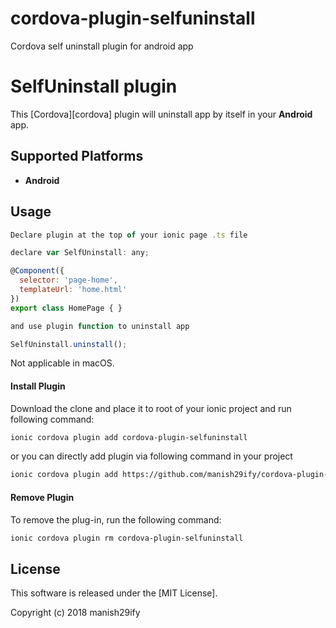# cordova-plugin-selfuninstall
Cordova self uninstall plugin for android app


# SelfUninstall plugin #
This [Cordova][cordova] plugin will uninstall app by itself in your __Android__ app.

## Supported Platforms ##
- __Android__


## Usage ##

```javascript
Declare plugin at the top of your ionic page .ts file

declare var SelfUninstall: any;

@Component({
  selector: 'page-home',
  templateUrl: 'home.html'
})
export class HomePage { }

and use plugin function to uninstall app

SelfUninstall.uninstall();
```
Not applicable in macOS.

#### Install Plugin ####
Download the clone and place it to root of your ionic project and run following command:
```bash
ionic cordova plugin add cordova-plugin-selfuninstall
```
or you can directly add plugin via following command in your project

```bash
ionic cordova plugin add https://github.com/manish29ify/cordova-plugin-selfuninstall.git
```

#### Remove Plugin ####
To remove the plug-in, run the following command:
```bash
ionic cordova plugin rm cordova-plugin-selfuninstall
```


## License ##

This software is released under the [MIT License].

Copyright (c) 2018 manish29ify
